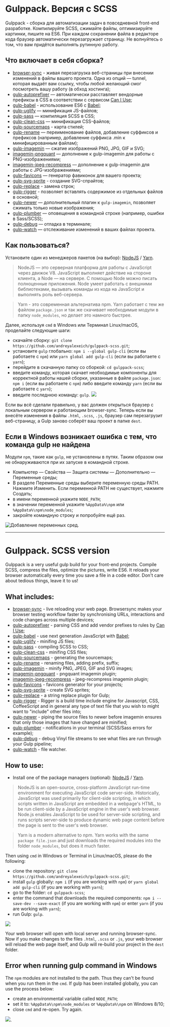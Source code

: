 # Gulppack. Версия с SCSS
Gulppack - сборка для автоматизации задач в повседневной front-end разработке. Компилируйте SCSS, сжимайте файлы, оптимизируйте картинки, пишите на ES6. При  каждом сохранении файла в редакторе кода браузер автоматически перезагружает страницу. Не волнуйтесь о том, что вам придётся выполнять рутинную работу.

## Что включает в себя сборка?
* [browser-sync](https://browsersync.io/docs/gulp) - живая перезагрузка веб-страницы при внесении изменений в файлы вашего проекта. Одна из опций — tunnel, которая выдаёт вам ссылку, чтобы любой желающий смог посмотреть вашу работу (в обход хостинга);
* [gulp-autoprefixer](https://www.npmjs.com/package/gulp-autoprefixer) — автоматически расставляет вендорные префиксы в CSS в соответствии с сервисом [Can I Use](https://caniuse.com/);
* [gulp-babel](https://www.npmjs.com/package/gulp-babel) - использование ES6 с [Babel](https://babeljs.io/);
* [gulp-uglify](https://www.npmjs.com/package/gulp-uglify) — минификация JS-файлов;
* [gulp-sass](https://www.npmjs.com/package/gulp-sass) — компиляция SCSS в CSS;
* [gulp-clean-css](https://www.npmjs.com/package/gulp-clean-css) — минификация CSS-файлов;
* [gulp-sourcemaps](https://www.npmjs.com/package/gulp-sourcemaps) - карта стилей;
* [gulp-rename](https://www.npmjs.com/package/gulp-rename) — переименование файлов, добавление суффиксов и префиксов (например, добавление суффикса .min к минифицированным файлам);
* [gulp-imagemin](https://www.npmjs.com/package/gulp-imagemin) — сжатие изображений PNG, JPG, GIF и SVG;
* [imagemin-pngquant](https://www.npmjs.com/package/imagemin-pngquant) — дополнение к gulp-imagemin для работы с PNG-изображениями;
* [imagemin-jpeg-recompress](https://www.npmjs.com/package/imagemin-jpeg-recompress) — дополнение к gulp-imagemin для работы с JPG-изображениями;
* [gulp-favicons](https://github.com/evilebottnawi/favicons) — генератор фавиконок для вашего проекта;
* [gulp-svg-sprite](https://github.com/jkphl/gulp-svg-sprite) - создание SVG-спрайтов;
* [gulp-replace](https://www.npmjs.com/package/gulp-replace) - замена строк;
* [gulp-rigger](https://www.npmjs.com/package/gulp-rigger) - позволяет вставлять содержимое из отдельных файлов в основной;
* [gulp-newer](https://www.npmjs.com/package/gulp-newer) — дополнительный плагин к ```gulp-imagemin```, позволяет сжимать только новые изображения;
* [gulp-plumber](https://www.npmjs.com/package/gulp-plumber) — оповещения в командной строке (например, ошибки в Sass/SCSS);
* [gulp-debug](https://www.npmjs.com/package/gulp-debug) — отладка в терминале;
* [gulp-watch](https://www.npmjs.com/package/gulp-watch) — отслеживание изменений в ваших файлах проекта.

## Как пользоваться?

Установите один из менеджеров пакетов (на выбор): [NodeJS](https://nodejs.org/en/) / [Yarn](https://yarnpkg.com/en/docs/install).

> NodeJS — это серверная платформа для работы с JavaScript через движок V8. JavaScript выполняет действие на стороне клиента, а Node — на сервере. С помощью Node можно писать полноценные приложения. Node умеет работать с внешними библиотеками, вызывать команды из кода на JavaScript и выполнять роль веб-сервера.

> Yarn - это современная альтернатива npm. Yarn работает с тем же файлом ```package.json``` и так же скачивает необходимые модули в папку ```node_modules```, но делает это намного быстрее.

Далее, используя ```cmd``` в Windows или Терминал Linux/macOS, проделайте
следующие шаги:

* скачайте сборку: ```git clone https://github.com/andreyalexeich/gulppack-scss.git```;
* установите ```gulp``` глобально: ```npm i --global gulp-cli``` (если вы работаете с ```npm```) или ```yarn global add gulp-cli``` (если вы работаете с ```yarn```);
* перейдите в скачанную папку со сборкой: ```cd gulppack-scss```;
* введите команду, которая скачает необходимые компоненты для корректной работы нашей сборки, указанные в файле ```package.json```: ```npm i``` (если вы работаете с ```npm```) либо введите команду ```yarn``` (если вы работаете с ```yarn```);
* введите последнюю команду: ```gulp```.
![](https://i.imgur.com/iOYGCoG.png)

Если вы всё сделали правильно, у вас должен открыться браузер с локальным сервером и работающим browser-sync. Теперь если вы внесёте изменения в файлы ```.html```, ```.scss```, ```.js```, браузер сам перезагрузит веб-страницу, а Gulp заново соберёт ваш проект в папке ```dest```.

## Если в Windows возникает ошибка с тем, что команда gulp не найдена
Модули ```npm```, такие как ```gulp```, не установлены в путях. Таким образом они не обнаруживаются при их запуске в командной строке.
* Компьютер — Свойства — Защита системы — Дополнительно — Переменные среды;
* В разделе Переменные среды выберите переменную среды PATH. Нажмите Изменить. Если переменной PATH не существует, нажмите Создать;
* в имени переменной укажите ```NODE_PATH```;
* в значении переменной укажите ```%AppData%\npm``` или ```%AppData%\npm\node_modules```;
* закройте командную строку и попробуйте ещё раз.

![Добавление переменных сред](https://pp.userapi.com/c834403/v834403892/c00bd/DgYTcUMrEoA.jpg).

***

# Gulppack. SCSS version

Gulppack is a very useful gulp build for your front-end projects. Compile SCSS, compress the files, optimize the pictures, write ES6. It reloads your browser automatically every time you save a file in a code editor. Don't care about tedious things, leave it to us!

## What includes:
* [browser-sync](https://browsersync.io/docs/gulp) - live reloading your web page. Browsersync makes your browser testing workflow faster by synchronising URLs, interactions and code changes across multiple devices;
* [gulp-autoprefixer](https://www.npmjs.com/package/gulp-autoprefixer) - parsing CSS and add vendor prefixes to rules by [Can I Use](https://caniuse.com/);
* [gulp-babel](https://www.npmjs.com/package/gulp-babel) - use next generation JavaScript with [Babel](https://babeljs.io/);
* [gulp-uglify](https://www.npmjs.com/package/gulp-uglify) - minifing JS files;
* [gulp-sass](https://www.npmjs.com/package/gulp-sass) - compiling SCSS to CSS;
* [gulp-clean-css](https://www.npmjs.com/package/gulp-clean-css) - minifing CSS files;
* [gulp-sourcemaps](https://www.npmjs.com/package/gulp-sourcemaps) - generating the sourcemaps;
* [gulp-rename](https://www.npmjs.com/package/gulp-rename) - renaming files, adding prefix, suffix;
* [gulp-imagemin](https://www.npmjs.com/package/gulp-imagemin) - minify PNG, JPEG, GIF and SVG images;
* [imagemin-pngquant](https://www.npmjs.com/package/imagemin-pngquant) - pngquant imagemin plugin;
* [imagemin-jpeg-recompress](https://www.npmjs.com/package/imagemin-jpeg-recompress) - jpeg-recompress imagemin plugin;
* [gulp-favicons](https://github.com/evilebottnawi/favicons) - favicons generator for your projects;
* [gulp-svg-sprite](https://github.com/jkphl/gulp-svg-sprite) - create SVG sprites;
* [gulp-replace](https://www.npmjs.com/package/gulp-replace) - a string replace plugin for Gulp;
* [gulp-rigger](https://www.npmjs.com/package/gulp-rigger) - Rigger is a build time include engine for Javascript, CSS, CoffeeScript and in general any type of text file that you wish to might want to "include" other files into;
* [gulp-newer](https://www.npmjs.com/package/gulp-newer) - piping the source files to newer before imagemin ensures that only those images that have changed are minified;
* [gulp-plumber](https://www.npmjs.com/package/gulp-plumber) - notifications in your terminal (SCSS/Sass errors for example);
* [gulp-debug](https://www.npmjs.com/package/gulp-debug) - debug Vinyl file streams to see what files are run through your Gulp pipeline;
* [gulp-watch](https://www.npmjs.com/package/gulp-watch) - file watcher.

## How to use:
* Install one of the package managers (optional): [NodeJS](http://nodejs.org/en/) / [Yarn](https://yarnpkg.com/en/docs/install).

> NodeJS is an open-source, cross-platform JavaScript run-time environment for executing JavaScript code server-side. Historically, JavaScript was used primarily for client-side scripting, in which scripts written in JavaScript are embedded in a webpage's HTML, to be run client-side by a JavaScript engine in the user's web browser. Node.js enables JavaScript to be used for server-side scripting, and runs scripts server-side to produce dynamic web page content before the page is sent to the user's web browser.

> Yarn is a modern alternative to npm. Yarn works with the same ```package file.json``` and just downloads the required modules into the folder ```node_modules```, but does it much faster.

Then using ```cmd``` in Windows or Terminal in Linux/macOS, please do the following:

* clone the repository: ```git clone https://github.com/andreyalexeich/gulppack-scss.git```;
* install ```gulp``` globally: ```npm i``` (if you are working with ```npm```) or ```yarn global add gulp-cli``` (if you are working with ```yarn```);
* go to the folder: ```cd gulppack-scss```;
* enter the command that downloads the required components: ```npm i --save-dev --save-exact``` (if you are working with ```npm```) or enter ```yarn``` (if you are working with ```yarn```);
* run Gulp: ```gulp```.

![](https://i.imgur.com/iOYGCoG.png)

Your web browser will open with local server and running browser-sync. Now if you make changes to the
files ```.html```, ```.scss``` or ```.js```, your web browser will reload the web page itself, and Gulp
will re-build your project in the ```dest``` folder.

## Error when running gulp command in Windows
The ```npm``` modules are not installed to the path. Thus they can't be found when you run them in the ```cmd```. If gulp has been installed globally, you can use the process below:
* create an environmental variable called ```NODE_PATH```;
* set it to: ```%AppData%\npm\node_modules``` or ```%AppData%\npm``` on Windows 8/10;
* close ```cmd``` and re-open. Try again.

![](https://i.stack.imgur.com/ZEJxP.png).